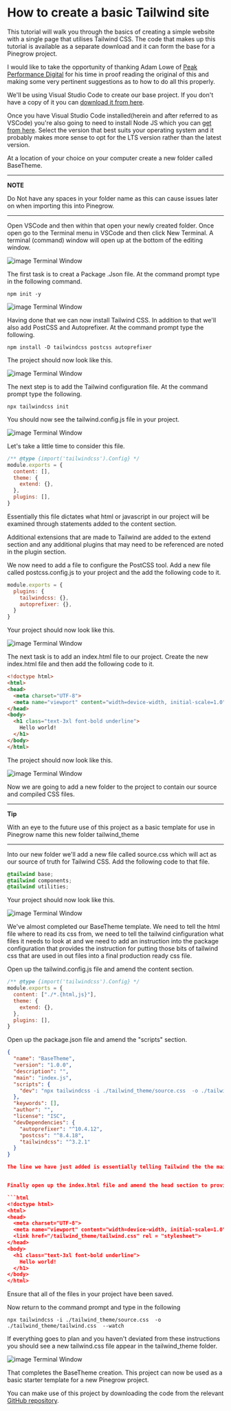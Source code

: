 # How to create a basic Tailwind site

This tutorial will walk you through the basics of creating a simple website with a single page that utilises Tailwind CSS. The code that makes up this tutorial is available as a separate download and it can form the base for a Pinegrow project.

I would like to take the opportunity of thanking Adam Lowe of [Peak Performance Digital](https://peakperformancedigital.com/) for his time in proof reading the original of this and making some very pertinent suggestions as to how to do all this properly.

We'll be using Visual Studio Code to create our base project.  If you don't have a copy of it you can [download it from here](https://code.visualstudio.com/download).

Once you have Visual Studio Code installed(herein and after referred to as VSCode)  you're also going to need to install Node JS which you can [get from here](https://nodejs.org/en/download/). Select the version that best suits your operating system and it probably makes more sense to opt for the LTS version rather than the latest version.

At a location of your choice on your computer create a new folder called BaseTheme.

---
**NOTE**

Do Not have any spaces in your folder name as this can cause issues later on when importing this into Pinegrow.

___

Open VSCode and then within that open your newly created folder.  Once open go to the Terminal menu in VSCode and then click New Terminal. A terminal (command) window will open up at the bottom of the editing window.

![image Terminal Window](./images/tutorial1/img1.jpg)

The first task is to creat a Package .Json file.  At the command prompt type in the following command.

`npm init -y`

![image Terminal Window](./images/tutorial1/img2.jpg)

Having done that we can now install Tailwind CSS.  In addition to that we'll also add PostCSS and Autoprefixer.  At the command prompt type the following.

`npm install -D tailwindcss postcss autoprefixer`  

The project should now look like this.

![image Terminal Window](./images/tutorial1/img3.jpg)

The next step is to add the Tailwind configuration file.  At the command prompt type the following.

`npx tailwindcss init `

You should now see the tailwind.config.js file in your project.

![image Terminal Window](./images/tutorial1/img4.jpg)

Let's take a little time to consider this file.

```js
/** @type {import('tailwindcss').Config} */
module.exports = {
  content: [],
  theme: {
    extend: {},
  },
  plugins: [],
}
```

Essentially this file dictates what html or javascript in our project will be examined through statements added to the content section.

Additional extensions that are made to Tailwind are added to the extend section and any additional plugins that may need to be referenced are noted in the plugin section.

We now need to add a file to configure the PostCSS tool.  Add a new file called postcss.config.js to your project and the add the following code to it.

```js
module.exports = {
  plugins: {
    tailwindcss: {},
    autoprefixer: {},
  }
}
```

Your project should now look like this.

![image Terminal Window](./images/tutorial1/img5.jpg)


The next task is to add an index.html file to our project.  Create the new index.html file and then add the following code to it.

```html
<!doctype html>
<html>
<head>
  <meta charset="UTF-8">
  <meta name="viewport" content="width=device-width, initial-scale=1.0">
</head>
<body>
  <h1 class="text-3xl font-bold underline">
    Hello world!
  </h1>
</body>
</html>
```

The project should now look like this.

![image Terminal Window](./images/tutorial1/img6.jpg)

Now we are going to add a new folder to the project to contain our source and compiled CSS files.  

---
**Tip**

With an eye to the future use of this project as a basic template for use in Pinegrow name this new folder tailwind_theme

___

Into our new folder we'll add a new file called source.css which will act as our source of truth for Tailwind CSS.  Add the following code to that file.

```css
@tailwind base;
@tailwind components;
@tailwind utilities;
```

Your project should now look like this.

![image Terminal Window](./images/tutorial1/img7.jpg)

We've almost completed our BaseTheme template.  We need to tell the html file where to read its css from, we need to tell the tailwind cinfiguration what files it needs to look at and we need to add an instruction into the package configuration that provides the instruction for putting those bits of tailwind css that are used in out files into a final production ready css file.


Open up the tailwind.config.js file and amend the content section.

```js
/** @type {import('tailwindcss').Config} */
module.exports = {
  content: ["./*.{html,js}"],
  theme: {
    extend: {},
  },
  plugins: [],
}
```

Open up the package.json file and amend the "scripts" section.

```json
{
  "name": "BaseTheme",
  "version": "1.0.0",
  "description": "",
  "main": "index.js",
  "scripts": {
    "dev": "npx tailwindcss -i ./tailwind_theme/source.css  -o ./tailwind_theme/tailwind.css  --watch"
  },
  "keywords": [],
  "author": "",
  "license": "ISC",
  "devDependencies": {
    "autoprefixer": "^10.4.12",
    "postcss": "^8.4.18",
    "tailwindcss": "^3.2.1"
  }
}

The line we have just added is essentially telling Tailwind the the main source of truth (all of the tailwind classes) can be derived from the source.css file in the tailwind_theme folder.  Aftere processing the files we want processed (ad listed in the content section of the tailwind config file) output the required tailwind css classes to a new tailwind.css file in the tailwind_thene folder.


Finally open up the index.html file and amend the head section to provide instructions as to where to find the css.

```html
<!doctype html>
<html>
<head>
  <meta charset="UTF-8">
  <meta name="viewport" content="width=device-width, initial-scale=1.0">
  <link href="/tailwind_theme/tailwind.css" rel = "stylesheet">
</head>
<body>
  <h1 class="text-3xl font-bold underline">
    Hello world!
  </h1>
</body>
</html>
```

Ensure that all of the files in your project have been saved.

Now return to the command prompt and type in the following

```npx tailwindcss -i ./tailwind_theme/source.css  -o ./tailwind_theme/tailwind.css  --watch```

If everything goes to plan and you haven't deviated from these instructions you should see a new tailwind.css file appear in the tailwind_theme folder.


![image Terminal Window](./images/tutorial1/img8.jpg)

That completes the BaseTheme creation.  This project can now be used as a basic starter template for a new Pinegrow project.

You can make use of this project by downloading the code from the relevant [GitHub repository](https://github.com/domsinclair/BaseTheme).